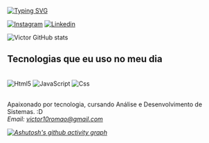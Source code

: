 <a href="https://git.io/typing-svg"><img src="https://readme-typing-svg.demolab.com?font=Fira+Code&pause=1000&random=false&width=435&lines=Olá+eu+sou+o+Victor+🙋🏽‍♂️" alt="Typing SVG"/></a>

[![Instagram](https://img.shields.io/badge/Instagram-E4405F?style=for-the-badge&logo=instagram&logoColor=white)](https://www.instagram.com/victoryooga/)
[![Linkedin](https://img.shields.io/badge/LinkedIn-0077B5?style=for-the-badge&logo=linkedin&logoColor=white)](https://www.linkedin.com/in/victor10romao/)

![Victor GitHub stats](https://github-readme-stats.vercel.app/api?username=Victor&show_icons=true&theme=radical)
## Tecnologias que eu uso no meu dia
<div style="display: inline_block"><br/>
  <img align="center" alt="Html5" src="https://img.shields.io/badge/HTML5-E34F26?style=for-the-badge&logo=html5&logoColor=white"/>
  <img align="center" alt="JavaScript" src="https://img.shields.io/badge/JavaScript-F7DF1E?style=for-the-badge&logo=javascript&logoColor=black"/>
  <img align="center" alt="Css" src="https://img.shields.io/badge/CSS3-1572B6?style=for-the-badge&logo=css3&logoColor=white"/>
</div><br/>

Apaixonado por tecnologia, cursando Análise e Desenvolvimento de Sistemas. :D<br/>
<em>Email: victor10romao@gmail.com<em/>

  
[![Ashutosh's github activity graph](https://github-readme-activity-graph.vercel.app/graph?username=VictorYooga&bg_color=050505&color=f0f0f0&line=395026&point=2cba4f&area=true&hide_border=true)](https://github.com/ashutosh00710/github-readme-activity-graph)
